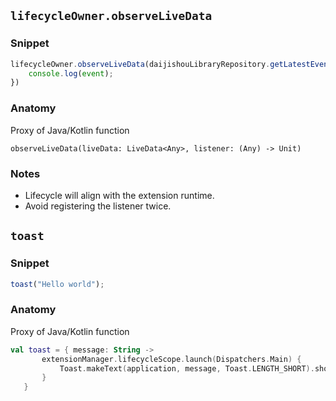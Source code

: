 ## `lifecycleOwner.observeLiveData`
### Snippet
``` js
lifecycleOwner.observeLiveData(daijishouLibraryRepository.getLatestEvent(), (event) => {
    console.log(event);
})
```
### Anatomy 
 Proxy of Java/Kotlin function 

 `observeLiveData(liveData: LiveData<Any>, listener: (Any) -> Unit)`

### Notes 
 - Lifecycle will align with the extension runtime.
 - Avoid registering the listener twice.

## `toast`
### Snippet
``` js
toast("Hello world");
```
### Anatomy 
 Proxy of Java/Kotlin function 

 ``` kt
 val toast = { message: String ->
        extensionManager.lifecycleScope.launch(Dispatchers.Main) {
            Toast.makeText(application, message, Toast.LENGTH_SHORT).show()
        }
    }
 ```